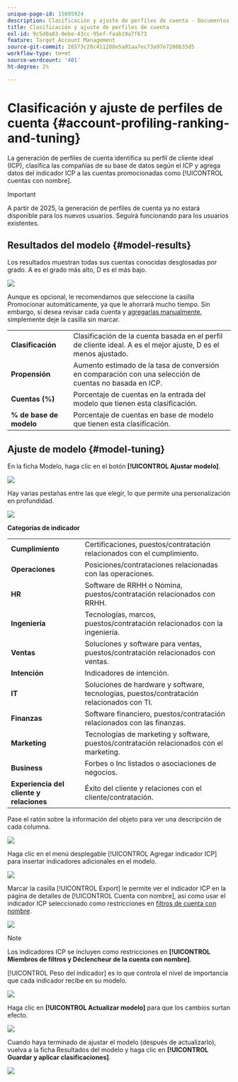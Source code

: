 ```yaml
---
unique-page-id: 15695924
description: Clasificación y ajuste de perfiles de cuenta - Documentos de Marketo - Documentación del producto
title: Clasificación y ajuste de perfiles de cuenta
exl-id: 9c5d0a03-0ebe-43cc-95ef-faab19a7f673
feature: Target Account Management
source-git-commit: 26573c20c411208e5a01aa7ec73a97e7208b35d5
workflow-type: tm+mt
source-wordcount: '401'
ht-degree: 2%

---
```


# Clasificación y ajuste de perfiles de cuenta {#account-profiling-ranking-and-tuning}

La generación de perfiles de cuenta identifica su perfil de cliente ideal (ICP), clasifica las compañías de su base de datos según el ICP y agrega datos del indicador ICP a las cuentas promocionadas como [!UICONTROL cuentas con nombre].

>[!IMPORTANT]
>
>A partir de 2025, la generación de perfiles de cuenta ya no estará disponible para los nuevos usuarios. Seguirá funcionando para los usuarios existentes.

## Resultados del modelo {#model-results}

Los resultados muestran todas sus cuentas conocidas desglosadas por grado. A es el grado más alto, D es el más bajo.

![](assets/results.png)

Aunque es opcional, le recomendamos que seleccione la casilla Promocionar automáticamente, ya que le ahorrará mucho tiempo. Sin embargo, si desea revisar cada cuenta y [agregarlas manualmente](/help/marketo/product-docs/target-account-management/target/named-accounts/discover-accounts.md#discover-crm-accounts), simplemente deje la casilla sin marcar.

<table>
 <tbody>
  <tr>
   <td><strong><span class="uicontrol">Clasificación</span></strong></td>
   <td>
    <div>
      Clasificación de la cuenta basada en el perfil de cliente ideal. A es el mejor ajuste, D es el menos ajustado.
    </div></td>
  </tr>
  <tr>
   <td><strong><span class="uicontrol">Propensión</span></strong></td>
   <td>
    <div>
      Aumento estimado de la tasa de conversión en comparación con una selección de cuentas no basada en ICP.
    </div></td>
  </tr>
  <tr>
   <td><strong><span class="uicontrol">Cuentas (%)</span></strong></td>
   <td>
    <div>
      Porcentaje de cuentas en la entrada del modelo que tienen esta clasificación.
    </div></td>
  </tr>
  <tr>
   <td><strong><span class="uicontrol">% de base de modelo</span></strong></td>
   <td>
    <div>
      Porcentaje de cuentas en base de modelo que tienen esta clasificación.
    </div></td>
  </tr>
 </tbody>
</table>

## Ajuste de modelo {#model-tuning}

En la ficha Modelo, haga clic en el botón **[!UICONTROL Ajustar modelo]**.

![](assets/two.png)

Hay varias pestañas entre las que elegir, lo que permite una personalización en profundidad.

![](assets/tuning-page.png)

**Categorías de indicador**

<table>
 <tbody>
  <tr>
   <td><strong><span class="uicontrol">Cumplimiento</span></strong></td>
   <td>
    <div>
      Certificaciones, puestos/contratación relacionados con el cumplimiento.
    </div></td>
  </tr>
  <tr>
   <td><strong><span class="uicontrol">Operaciones</span></strong></td>
   <td>
    <div>
      Posiciones/contrataciones relacionadas con las operaciones.
    </div></td>
  </tr>
  <tr>
   <td><strong><span class="uicontrol">HR</span></strong></td>
   <td>
    <div>
      Software de RRHH o Nómina, puestos/contratación relacionados con RRHH.
    </div></td>
  </tr>
  <tr>
   <td><strong><span class="uicontrol">Ingeniería</span></strong></td>
   <td>
    <div>
      Tecnologías, marcos, puestos/contratación relacionados con la ingeniería.
    </div></td>
  </tr>
  <tr>
   <td><strong><span class="uicontrol">Ventas</span></strong></td>
   <td>
    <div>
      Soluciones y software para ventas, puestos/contratación relacionados con ventas.
    </div></td>
  </tr>
  <tr>
   <td><strong><span class="uicontrol">Intención</span></strong></td>
   <td>
    <div>
      Indicadores de intención.
    </div></td>
  </tr>
  <tr>
   <td><strong><span class="uicontrol">IT</span></strong></td>
   <td>
    <div>
      Soluciones de hardware y software, tecnologías, puestos/contratación relacionados con TI.
    </div></td>
  </tr>
  <tr>
   <td><strong><span class="uicontrol">Finanzas</span></strong></td>
   <td>
    <div>
      Software financiero, puestos/contratación relacionados con las finanzas.
    </div></td>
  </tr>
  <tr>
   <td><strong><span class="uicontrol">Marketing</span></strong></td>
   <td>
    <div>
      Tecnologías de marketing y software, puestos/contratación relacionados con el marketing.
    </div></td>
  </tr>
  <tr>
   <td><strong><span class="uicontrol">Business</span></strong></td>
   <td>
    <div>
      Forbes o Inc listados o asociaciones de negocios.
    </div></td>
  </tr>
  <tr>
   <td><strong><span class="uicontrol">Experiencia del cliente y relaciones</span></strong></td>
   <td>
    <div>
      Éxito del cliente y relaciones con el cliente/contratación.
    </div></td>
  </tr>
 </tbody>
</table>

Pase el ratón sobre la información del objeto para ver una descripción de cada columna.

![](assets/tool-tip.png)

Haga clic en el menú desplegable [!UICONTROL Agregar indicador ICP] para insertar indicadores adicionales en el modelo.

![](assets/add-icp.png)

Marcar la casilla [!UICONTROL Export] le permite ver el indicador ICP en la página de detalles de [!UICONTROL Cuenta con nombre], así como usar el indicador ICP seleccionado como restricciones en [filtros de cuenta con nombre](/help/marketo/product-docs/target-account-management/engage/account-filters.md).

![](assets/export.png)

>[!NOTE]
>
>Los indicadores ICP se incluyen como restricciones en **[!UICONTROL Miembros de filtros y Déclencheur de la cuenta con nombre]**.

[!UICONTROL Peso del indicador] es lo que controla el nivel de importancia que cada indicador recibe en su modelo.

![](assets/weightage.png)

Haga clic en **[!UICONTROL Actualizar modelo]** para que los cambios surtan efecto.

![](assets/refresh-button.png)

Cuando haya terminado de ajustar el modelo (después de actualizarlo), vuelva a la ficha Resultados del modelo y haga clic en **[!UICONTROL Guardar y aplicar clasificaciones]**.

![](assets/ranks.png)
